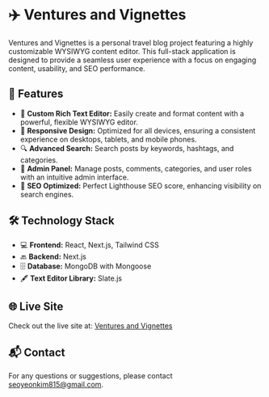 # ✈️ Ventures and Vignettes

Ventures and Vignettes is a personal travel blog project featuring a highly customizable WYSIWYG content editor. This full-stack application is designed to provide a seamless user experience with a focus on engaging content, usability, and SEO performance.

## 🌟 Features

- 📝 **Custom Rich Text Editor:** Easily create and format content with a powerful, flexible WYSIWYG editor.
- 📱 **Responsive Design:** Optimized for all devices, ensuring a consistent experience on desktops, tablets, and mobile phones.
- 🔍 **Advanced Search:** Search posts by keywords, hashtags, and categories.
- 🔧 **Admin Panel:** Manage posts, comments, categories, and user roles with an intuitive admin interface.
- 🚀 **SEO Optimized:** Perfect Lighthouse SEO score, enhancing visibility on search engines.

## 🛠️ Technology Stack

- 💻 **Frontend:** React, Next.js, Tailwind CSS
- 🔙 **Backend:** Next.js
- 🗄️ **Database:** MongoDB with Mongoose
- 🖋️ **Text Editor Library:** Slate.js

## 🌐 Live Site

Check out the live site at: [Ventures and Vignettes](https://venturesandvignettes.com)

## 📬 Contact

For any questions or suggestions, please contact [seoyeonkim815@gmail.com](mailto:seoyeonkim815@gmail.com).
